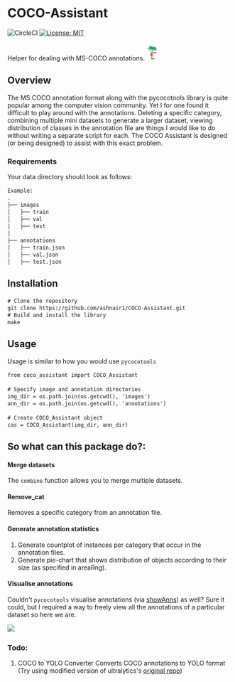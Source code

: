 # COCO-Assistant 

![CircleCI](https://circleci.com/gh/ashnair1/COCO-Assistant/tree/master.svg?style=shield&circle-token=553c83e37198fe02a71743d42ee427c292336743) [![License: MIT](https://img.shields.io/badge/License-MIT-yellow.svg)](https://opensource.org/licenses/MIT)

Helper for dealing with MS-COCO annotations. <img src="rep_stuff/coco.png" height="40">


## Overview
The MS COCO annotation format along with the pycocotools library is quite popular among the computer vision community. Yet I for one found it difficult to play around with the annotations. Deleting a specific category, combining multiple mini datasets to generate a larger dataset, viewing distribution of classes in the annotation file are things I would like to do without writing a separate script for each. The COCO Assistant is designed (or being designed) to assist with this exact problem.

### Requirements
Your data directory should look as follows:

```
Example:
.
├── images
│   ├── train
│   ├── val
|   ├── test
|   
├── annotations
│   ├── train.json
│   ├── val.json
│   ├── test.json

``` 

## Installation

```
# Clone the repository
git clone https://github.com/ashnair1/COCO-Assistant.git
# Build and install the library
make
```

## Usage

Usage is similar to how you would use `pycocotools`

```
from coco_assistant import COCO_Assistant

# Specify image and annotation directories
img_dir = os.path.join(os.getcwd(), 'images')
ann_dir = os.path.join(os.getcwd(), 'annotations')

# Create COCO_Assistant object
cas = COCO_Assistant(img_dir, ann_dir)
```
## So what can this package do?:

#### Merge datasets

The `combine` function allows you to merge  multiple datasets.

#### Remove_cat

Removes a specific category from an annotation file.

#### Generate annotation statistics

1. Generate countplot of instances per category that occur in the annotation files.
2. Generate pie-chart that shows distribution of objects according to their size (as specified in areaRng).

#### Visualise annotations

Couldn't `pycocotools` visualise annotations (via [showAnns](https://github.com/cocodataset/cocoapi/blob/636becdc73d54283b3aac6d4ec363cffbb6f9b20/PythonAPI/pycocotools/coco.py#L233)) as well? Sure it could, but I required a way to freely view all the annotations of a particular dataset so here we are.

![](./rep_stuff/visualiser.gif)

### Todo: 
1. COCO to YOLO Converter
Converts COCO annotations to YOLO format (Try using modified version of ultralytics's [original repo](https://github.com/ultralytics/COCO2YOLO))
